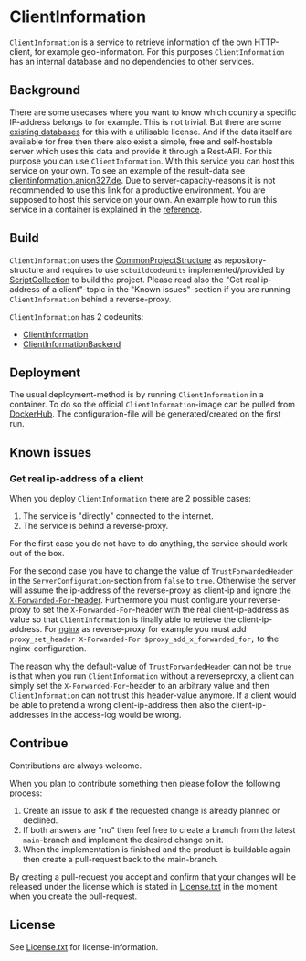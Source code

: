 # ClientInformation

`ClientInformation` is a service to retrieve information of the own HTTP-client, for example geo-information.
For this purposes `ClientInformation` has an internal database and no dependencies to other services.

## Background

There are some usecases where you want to know which country a specific IP-address belongs to for example.
This is not trivial.
But there are some [existing databases](https://github.com/sapics/ip-location-db) for this with a utilisable license.
And if the data itself are available for free then there also exist a simple, free and self-hostable server which uses this data and provide it through a Rest-API.
For this purpose you can use `ClientInformation`.
With this service you can host this service on your own.
To see an example of the result-data see [clientinformation.anion327.de](https://clientinformation.anion327.de/API/v1/ClientInformationBackendController/Information).
Due to server-capacity-reasons it is not recommended to use this link for a productive environment.
You are supposed to host this service on your own.
An example how to run this service in a container is explained in the [reference](ClientInformation/Other/Reference/ReferenceContent/index.md).

## Build

`ClientInformation` uses the [CommonProjectStructure](https://projects.aniondev.de/PublicProjects/Common/ProjectTemplates/-/blob/main/Conventions/RepositoryStructure/CommonProjectStructure/CommonProjectStructure.md) as repository-structure and requires to use `scbuildcodeunits` implemented/provided by [ScriptCollection](https://github.com/anionDev/ScriptCollection) to build the project.
Please read also the "Get real ip-address of a client"-topic in the "Known issues"-section if you are running `ClientInformation` behind a reverse-proxy.

`ClientInformation` has 2 codeunits:

- [ClientInformation](./ClientInformation/Other/Reference/ReferenceContent/index.md)
- [ClientInformationBackend](./ClientInformationBackend/Other/Reference/ReferenceContent/index.md)

## Deployment

The usual deployment-method is by running `ClientInformation` in a container.
To do so the official `ClientInformation`-image can be pulled from [DockerHub](https://hub.docker.com/r/aniondev/clientinformation).
The configuration-file will be generated/created on the first run. 

## Known issues

### Get real ip-address of a client

When you deploy `ClientInformation` there are 2 possible cases:

1. The service is "directly" connected to the internet.
2. The service is behind a reverse-proxy.

For the first case you do not have to do anything, the service should work out of the box.

For the second case you have to change the value of `TrustForwardedHeader` in the `ServerConfiguration`-section from `false` to `true`.
Otherwise the server will assume the ip-address of the reverse-proxy as client-ip and ignore the [`X-Forwarded-For`-header](https://developer.mozilla.org/en-US/docs/Web/HTTP/Headers/X-Forwarded-For).
Furthermore you must configure your reverse-proxy to set the `X-Forwarded-For`-header with the real client-ip-address as value so that `ClientInformation` is finally able to retrieve the client-ip-address.
For [nginx](https://nginx.org/en/docs/http/ngx_http_realip_module.html) as reverse-proxy for example you must add `proxy_set_header X-Forwarded-For $proxy_add_x_forwarded_for;` to the nginx-configuration.

The reason why the default-value of `TrustForwardedHeader` can not be `true` is that when you run `ClientInformation` without a reverseproxy, a client can simply set the `X-Forwarded-For`-header to an arbitrary value and then `ClientInformation` can not trust this header-value anymore. If a client would be able to pretend a wrong client-ip-address then also the client-ip-addresses in the access-log would be wrong.

## Contribue

Contributions are always welcome.

When you plan to contribute something then please follow the following process:

1. Create an issue to ask if the requested change is already planned or declined.
2. If both answers are "no" then feel free to create a branch from the latest `main`-branch and implement the desired change on it.
3. When the implementation is finished and the product is buildable again then create a pull-request back to the main-branch.

By creating a pull-request you accept and confirm that your changes will be released under the license which is stated in [License.txt](./License.txt) in the moment when you create the pull-request.

## License

See [License.txt](./License.txt) for license-information.
